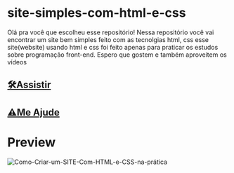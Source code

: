 # site-simples-com-html-e-css

Olá pra você que escolheu esse repositório! Nessa repositório você vai encontrar um site bem simples feito com as tecnolgias html, css esse site(website) usando html e css foi feito apenas para praticar os estudos sobre programação front-end. Espero que gostem e também aproveitem os vídeos 

## [🛠Assistir](https://www.youtube.com/watch?v=3R7QtNcwE3c)
## [⚠Me Ajude](https://www.youtube.com/channel/UCxKIsX5OXyyNWVmomuDc-LA?sub_confirmation=1)
# Preview
![Como-Criar-um-SITE-Com-HTML-e-CSS-na-prática](/Como-Criar-um-SITE-Com-HTML-e-CSS-na-prática.png)
